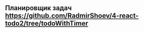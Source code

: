 Планировщик задач https://github.com/RadmirShoev/4-react-todo2/tree/todoWithTimer
-----------------

